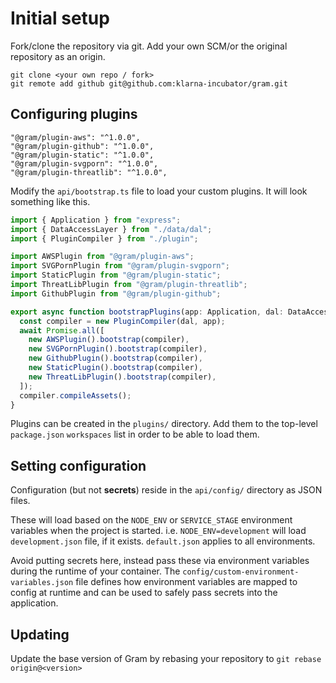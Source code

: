 # Initial setup

Fork/clone the repository via git. Add your own SCM/or the original repository as an origin.

```
git clone <your own repo / fork>
git remote add github git@github.com:klarna-incubator/gram.git
```

## Configuring plugins

```
"@gram/plugin-aws": "^1.0.0",
"@gram/plugin-github": "^1.0.0",
"@gram/plugin-static": "^1.0.0",
"@gram/plugin-svgporn": "^1.0.0",
"@gram/plugin-threatlib": "^1.0.0",
```

Modify the `api/bootstrap.ts` file to load your custom plugins.
It will look something like this.

```ts
import { Application } from "express";
import { DataAccessLayer } from "./data/dal";
import { PluginCompiler } from "./plugin";

import AWSPlugin from "@gram/plugin-aws";
import SVGPornPlugin from "@gram/plugin-svgporn";
import StaticPlugin from "@gram/plugin-static";
import ThreatLibPlugin from "@gram/plugin-threatlib";
import GithubPlugin from "@gram/plugin-github";

export async function bootstrapPlugins(app: Application, dal: DataAccessLayer) {
  const compiler = new PluginCompiler(dal, app);
  await Promise.all([
    new AWSPlugin().bootstrap(compiler),
    new SVGPornPlugin().bootstrap(compiler),
    new GithubPlugin().bootstrap(compiler),
    new StaticPlugin().bootstrap(compiler),
    new ThreatLibPlugin().bootstrap(compiler),
  ]);
  compiler.compileAssets();
}
```

Plugins can be created in the `plugins/` directory. Add them to the top-level `package.json` `workspaces` list
in order to be able to load them.

## Setting configuration

Configuration (but not **secrets**) reside in the `api/config/` directory as JSON files.

These will load based on the `NODE_ENV` or `SERVICE_STAGE` environment variables when the project is started.
i.e. `NODE_ENV=development` will load `development.json` file, if it exists. `default.json` applies to all environments.

Avoid putting secrets here, instead pass these via environment variables during the runtime of your container.
The `config/custom-environment-variables.json` file defines how environment variables are mapped to config at runtime and can be used to safely pass secrets into the application.

## Updating

Update the base version of Gram by rebasing your repository to
`git rebase origin@<version>`

